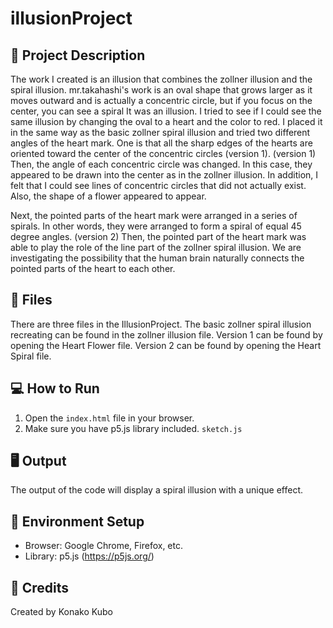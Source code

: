 # illusionProject

## 📜 Project Description
The work I created is an illusion that combines the zollner illusion and the spiral illusion. mr.takahashi's work is an oval shape that grows larger as it moves outward and is actually a concentric circle, but if you focus on the center, you can see a spiral It was an illusion. I tried to see if I could see the same illusion by changing the oval to a heart and the color to red. I placed it in the same way as the basic zollner spiral illusion and tried two different angles of the heart mark. One is that all the sharp edges of the hearts are oriented toward the center of the concentric circles (version 1). (version 1) Then, the angle of each concentric circle was changed. In this case, they appeared to be drawn into the center as in the zollner illusion. In addition, I felt that I could see lines of concentric circles that did not actually exist. Also, the shape of a flower appeared to appear.

Next, the pointed parts of the heart mark were arranged in a series of spirals. In other words, they were arranged to form a spiral of equal 45 degree angles. (version 2) Then, the pointed part of the heart mark was able to play the role of the line part of the zollner spiral illusion. We are investigating the possibility that the human brain naturally connects the pointed parts of the heart to each other.

## 📂 Files
There are three files in the IllusionProject.
The basic zollner spiral illusion recreating can be found in the zollner illusion file.
Version 1 can be found by opening the Heart Flower file.
Version 2 can be found by opening the Heart Spiral file.

## 💻 How to Run
1. Open the `index.html` file in your browser.
2. Make sure you have p5.js library included.
`sketch.js`

## 🖥️ Output
The output of the code will display a spiral illusion with a unique effect.

## 🔧 Environment Setup
- Browser: Google Chrome, Firefox, etc.
- Library: p5.js (https://p5js.org/)

## 🤝 Credits
Created by Konako Kubo
